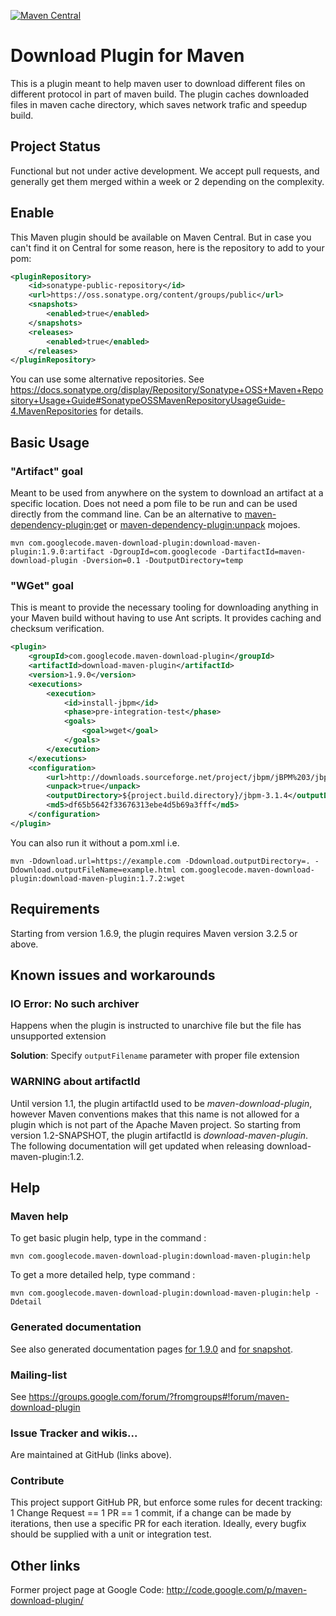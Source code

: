 [![Maven Central](https://maven-badges.herokuapp.com/maven-central/com.googlecode.maven-download-plugin/download-maven-plugin/badge.svg)](https://maven-badges.herokuapp.com/maven-central/com.googlecode.maven-download-plugin/download-maven-plugin)

# Download Plugin for Maven
This is a plugin meant to help maven user to download different files on different protocol in part of maven build.
The plugin caches downloaded files in maven cache directory, which saves network trafic and speedup build.

## Project Status

Functional but not under active development. We accept pull requests, and generally get them merged within a week or 2 depending on the complexity.

## Enable

This Maven plugin should be available on Maven Central. But in case you can't find it on Central for some reason, here is the repository to add to your pom:

```xml
<pluginRepository>
	<id>sonatype-public-repository</id>
	<url>https://oss.sonatype.org/content/groups/public</url>
	<snapshots>
		<enabled>true</enabled>
	</snapshots>
	<releases>
		<enabled>true</enabled>
	</releases>
</pluginRepository>
````

You can use some alternative repositories. See https://docs.sonatype.org/display/Repository/Sonatype+OSS+Maven+Repository+Usage+Guide#SonatypeOSSMavenRepositoryUsageGuide-4.MavenRepositories for details.

## Basic Usage

### "Artifact" goal
Meant to be used from anywhere on the system to download an artifact at a specific location.  Does not need a pom file to be run and can be used directly from the command line.
Can be an alternative to [maven-dependency-plugin:get](http://maven.apache.org/plugins/maven-dependency-plugin/get-mojo.html) or [maven-dependency-plugin:unpack](http://maven.apache.org/plugins/maven-dependency-plugin/unpack-mojo.html) mojoes.


```
mvn com.googlecode.maven-download-plugin:download-maven-plugin:1.9.0:artifact -DgroupId=com.googlecode -DartifactId=maven-download-plugin -Dversion=0.1 -DoutputDirectory=temp
```

### "WGet" goal
This is meant to provide the necessary tooling for downloading anything in your Maven build without having to use Ant scripts.
It provides caching and checksum verification.
```xml
<plugin>
	<groupId>com.googlecode.maven-download-plugin</groupId>
	<artifactId>download-maven-plugin</artifactId>
	<version>1.9.0</version>
	<executions>
		<execution>
			<id>install-jbpm</id>
			<phase>pre-integration-test</phase>
			<goals>
				<goal>wget</goal>
			</goals>
		</execution>
	</executions>
	<configuration>
		<url>http://downloads.sourceforge.net/project/jbpm/jBPM%203/jbpm-3.1.4/jbpm-3.1.4.zip</url>
		<unpack>true</unpack>
		<outputDirectory>${project.build.directory}/jbpm-3.1.4</outputDirectory>
		<md5>df65b5642f33676313ebe4d5b69a3fff</md5>
	</configuration>
</plugin>
```

You can also run it without a pom.xml i.e. 

`mvn -Ddownload.url=https://example.com -Ddownload.outputDirectory=. -Ddownload.outputFileName=example.html com.googlecode.maven-download-plugin:download-maven-plugin:1.7.2:wget`

## Requirements

Starting from version 1.6.9, the plugin requires Maven version 3.2.5 or above.

## Known issues and workarounds

### IO Error: No such archiver

Happens when the plugin is instructed to unarchive file but the file has unsupported extension

**Solution**: Specify `outputFilename` parameter with proper file extension

### WARNING about artifactId

Until version 1.1, the plugin artifactId used to be _maven-download-plugin_, however Maven conventions makes that this name is not allowed for a plugin which is not part of the Apache Maven project. So starting from version 1.2-SNAPSHOT, the plugin artifactId is _download-maven-plugin_. The following documentation will get updated when releasing download-maven-plugin:1.2.

## Help

### Maven help

To get basic plugin help, type in the command : 
```
mvn com.googlecode.maven-download-plugin:download-maven-plugin:help
```

To get a more detailed help, type command : 
```
mvn com.googlecode.maven-download-plugin:download-maven-plugin:help -Ddetail
```
### Generated documentation

See also generated documentation pages [for 1.9.0](http://maven-download-plugin.github.io/maven-download-plugin/docsite/1.8.0/) and [for snapshot](http://maven-download-plugin.github.io/maven-download-plugin/docsite/snapshot/).

### Mailing-list

See https://groups.google.com/forum/?fromgroups#!forum/maven-download-plugin

### Issue Tracker and wikis...

Are maintained at GitHub (links above).

### Contribute

This project support GitHub PR, but enforce some rules for decent tracking: 1 Change Request == 1 PR == 1 commit, if a change can be made by iterations, then use a specific PR for each iteration.
Ideally, every bugfix should be supplied with a unit or integration test. 

## Other links

Former project page at Google Code: http://code.google.com/p/maven-download-plugin/
